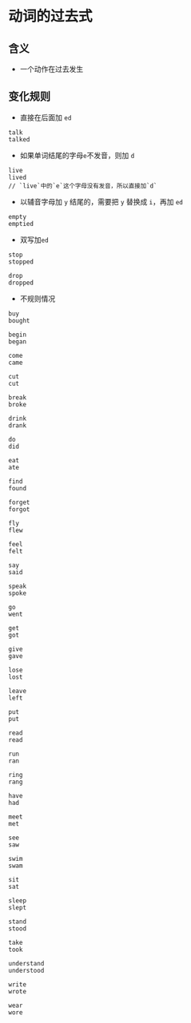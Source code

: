# 动词的过去式

## 含义

- 一个动作在过去发生

## 变化规则

- 直接在后面加 `ed`

```
talk
talked
```

- 如果单词结尾的字母`e`不发音，则加 `d`

```
live
lived
// `live`中的`e`这个字母没有发音，所以直接加`d`
```

- 以辅音字母加 `y` 结尾的，需要把 `y` 替换成 `i`，再加 `ed`

```
empty
emptied
```

- 双写加`ed`

```
stop
stopped

drop
dropped
```

- 不规则情况

```
buy
bought

begin
began

come
came

cut
cut

break
broke

drink
drank

do
did

eat
ate

find
found

forget
forgot

fly
flew

feel
felt

say
said

speak
spoke

go
went

get
got

give
gave

lose
lost

leave
left

put
put

read
read

run
ran

ring
rang

have
had

meet
met

see
saw

swim
swam

sit
sat

sleep
slept

stand
stood

take
took

understand
understood

write
wrote

wear
wore
```
